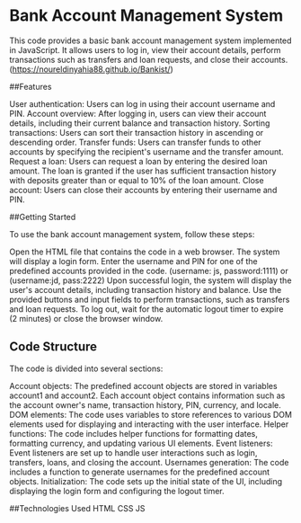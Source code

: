 # Bank Account Management System
This code provides a basic bank account management system implemented in JavaScript. It allows users to log in, view their account details,
perform transactions such as transfers and loan requests, and close their accounts. (https://noureldinyahia88.github.io/Bankist/)

##Features

User authentication: Users can log in using their account username and PIN.
Account overview: After logging in, users can view their account details, including their current balance and transaction history.
Sorting transactions: Users can sort their transaction history in ascending or descending order.
Transfer funds: Users can transfer funds to other accounts by specifying the recipient's username and the transfer amount.
Request a loan: Users can request a loan by entering the desired loan amount. The loan is granted if the user has sufficient transaction history with deposits greater than or equal to 10% of the loan amount.
Close account: Users can close their accounts by entering their username and PIN.


##Getting Started

To use the bank account management system, follow these steps:

Open the HTML file that contains the code in a web browser.
The system will display a login form.
Enter the username and PIN for one of the predefined accounts provided in the code. (username: js, password:1111) or (username:jd, pass:2222)
Upon successful login, the system will display the user's account details, including transaction history and balance.
Use the provided buttons and input fields to perform transactions, such as transfers and loan requests.
To log out, wait for the automatic logout timer to expire (2 minutes) or close the browser window.

## Code Structure

The code is divided into several sections:

Account objects: The predefined account objects are stored in variables account1 and account2. Each account object contains information such as the account owner's name, transaction history, PIN, currency, and locale.
DOM elements: The code uses variables to store references to various DOM elements used for displaying and interacting with the user interface.
Helper functions: The code includes helper functions for formatting dates, formatting currency, and updating various UI elements.
Event listeners: Event listeners are set up to handle user interactions such as login, transfers, loans, and closing the account.
Usernames generation: The code includes a function to generate usernames for the predefined account objects.
Initialization: The code sets up the initial state of the UI, including displaying the login form and configuring the logout timer.

##Technologies Used
HTML CSS JS
